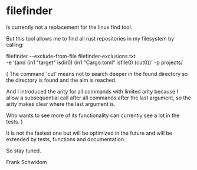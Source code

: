 # filefinder

Is currently not a replacement for the linux find tool.

But this tool allows me to find all rust repositories in my filesystem by calling:

filefinder --exclude-from-file filefinder-exclusions.txt \
 -e '(and (in1 "target" isdir0) (in1 "Cargo.toml" isfile0) (cut0))' -p projects/
 
(
 The command 'cut' means not to search deeper in the found directory
  so the directory is found and the aim is reached.

 And I introduced the arity for all commands with limited arity because I allow 
  a subsequential call after all commands after the last argument, so the
  arity makes clear where the last argument is.

 Who wants to see more of its functionality can currently see a lot in the tests.
)

It is not the fastest one but will be optimized in the future and will be extended by 
tests, functions and documentation.

So stay tuned.

Frank Schwidom
